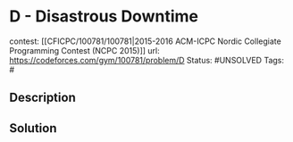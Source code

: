 # D - Disastrous Downtime

contest: [[CFICPC/100781/100781|2015-2016 ACM-ICPC Nordic Collegiate Programming Contest (NCPC 2015)]]
url: https://codeforces.com/gym/100781/problem/D
Status: #UNSOLVED
Tags: #

## Description

## Solution

